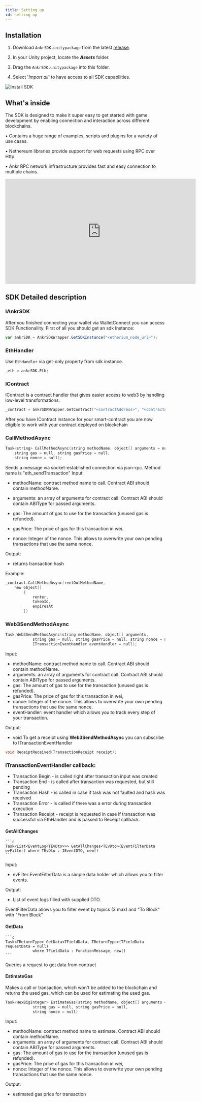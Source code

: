 ```yaml
---
title: Setting up
id: setting-up
---
```


## Installation

1. Download ```AnkrSDK.unitypackage``` from the latest [release](https://github.com/Ankr-network/game-unity-sdk/releases).

2. In your Unity project, locate the ***Assets*** folder. 

3. Drag the ```AnkrSDK.unitypackage``` into this folder.

4. Select '*Import all*' to have access to all SDK capabilities.

![Install SDK](@site/static/img/install-sdk.png)


## What's inside

The SDK is designed to make it super easy to get started with game development by enabling connection and interaction across different blockchains.

• Contains a huge range of examples, scripts and plugins for a variety of use cases.

• Nethereum libraries provide support for web requests using RPC over Http.

• Ankr RPC network infrastructure provides fast and easy connection to multiple chains.

<iframe width="600" height="330" src="https://www.youtube.com/embed/nuU-OvP1p1E" title="YouTube video player" frameborder="0" allow="accelerometer; autoplay; clipboard-write; encrypted-media; gyroscope; picture-in-picture" allowfullscreen></iframe>

## SDK Detailed description

### IAnkrSDK
After you finished connecting your wallet via WalletConnect you can access SDK Functionallity. First of all you should get an sdk Instance:

```js
var ankrSDK = AnkrSDKWrapper.GetSDKInstance("<etherium_node_url>");
```

### EthHandler
Use ```EthHandler``` via get-only property from sdk instance.

```c
_eth = ankrSDK.Eth;
```

### IContract
IContract is a contract handler that gives easier access to web3 by handling low-level transformations.

```c
_contract = ankrSDKWrapper.GetContract("<contractAddress>", "<contractABI>");
```

After you have IContract instance for your smart-contract you are now eligible to work with your contract deployed on blockchain

### CallMethodAsync

```c
Task<string> CallMethodAsync(string methodName, object[] arguments = null,
    string gas = null, string gasPrice = null,
    string nonce = null);
```

Sends a message via socket-established connection via json-rpc. Method name is "eth_sendTransaction" Input:

* methodName: contract method name to call. Contract ABI should contain methodName.

* arguments: an array of arguments for contract call. Contract ABI should contain ABIType for passed arguments.

* gas: The amount of gas to use for the transaction (unused gas is refunded).

* gasPrice: The price of gas for this transaction in wei.

* nonce: Integer of the nonce. This allows to overwrite your own pending transactions that use the same nonce.

Output:

* returns transaction hash

Example:

```c
_contract.CallMethodAsync(rentOutMethodName, 
    new object[]
        {
            renter,
            tokenId,
            expiresAt
        })
```

### Web3SendMethodAsync

```c
Task Web3SendMethodAsync(string methodName, object[] arguments,
			string gas = null, string gasPrice = null, string nonce = null,
			ITransactionEventHandler eventHandler = null);
```

Input:

* methodName: contract method name to call. Contract ABI should contain methodName.
* arguments: an array of arguments for contract call. Contract ABI should contain ABIType for passed arguments.
* gas: The amount of gas to use for the transaction (unused gas is refunded).
* gasPrice: The price of gas for this transaction in wei,
* nonce: Integer of the nonce. This allows to overwrite your own pending transactions that use the same nonce.
* eventHandler: event handler which allows you to track every step of your transaction.

Output:

* void
To get a receipt using **Web3SendMethodAsync** you can subscribe to ITransactionEventHandler

```c
void ReceiptReceived(TransactionReceipt receipt);
```

### ITransactionEventHandler callback:

* Transaction Begin - is called right after transaction input was created
* Transaction End - is called after transaction was requested, but still pending
* Transaction Hash - is called in case if task was not faulted and hash was received
* Transaction Error - is called if there was a error during transaction execution
* Transaction Receipt - receipt is requested in case if transaction was successful via EthHandler and is passed to Receipt callback.

#### GetAllChanges

    ```c
    Task<List<EventLog<TEvDto>>> GetAllChanges<TEvDto>(EventFilterData evFilter) where TEvDto : IEventDTO, new()
    ```

Input:

* evFilter:EventFilterData is a simple data holder which allows you to filter events. 

Output:
* List of event logs filled with supplied DTO.

EventFilterData allows you to filter event by topics (3 max) and "To Block" with "From Block"

#### GetData

    ```c
    Task<TReturnType> GetData<TFieldData, TReturnType>(TFieldData requestData = null)
                where TFieldData : FunctionMessage, new()
    ```

Queries a request to get data from contract

#### EstimateGas

Makes a call or transaction, which won't be added to the blockchain and returns the used gas, which can be used for estimating the used gas.

```c
Task<HexBigInteger> EstimateGas(string methodName, object[] arguments = null,
			string gas = null, string gasPrice = null,
			string nonce = null)
```

Input:

* methodName: contract method name to estimate. Contract ABI should contain methodName.
* arguments: an array of arguments for contract call. Contract ABI should contain ABIType for passed arguments.
* gas: The amount of gas to use for the transaction (unused gas is refunded).
* gasPrice: The price of gas for this transaction in wei,
* nonce: Integer of the nonce. This allows to overwrite your own pending transactions that use the same nonce.

Output:

* estimated gas price for transaction
